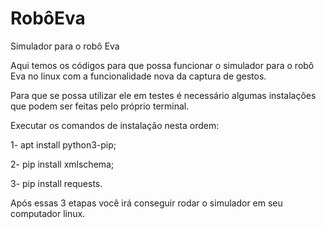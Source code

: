 # RobôEva
 Simulador para o robô Eva

 Aqui temos os códigos para que possa funcionar o simulador para o robô Eva no linux com a funcionalidade nova da captura de gestos.

 Para que se possa utilizar ele em testes é necessário algumas instalações que podem ser feitas pelo próprio terminal.

 Executar os comandos de instalação nesta ordem:

 1- apt install python3-pip;

 2- pip install xmlschema;

 3- pip install requests.

 Após essas 3 etapas você irá conseguir rodar o simulador em seu computador linux.
